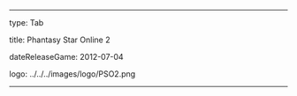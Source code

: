 ---

type: Tab

title: Phantasy Star Online 2

dateReleaseGame: 2012-07-04

logo: ../../../images/logo/PSO2.png

---